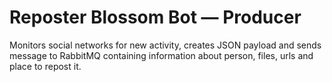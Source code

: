 # Reposter Blossom Bot — Producer
Monitors social networks for new activity, creates JSON payload and sends message to RabbitMQ containing information about person, files, urls and place to repost it.
